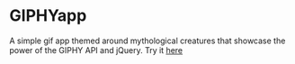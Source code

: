 # GIPHYapp
A simple gif app themed around mythological creatures that showcase the power of the GIPHY API and jQuery.
Try it [here](https://georgeschlosser.github.io/GIPHYapp/)